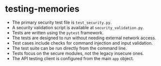 # testing-memories
- The primary security test file is `test_security.py`.
- A security validation script is available at `security_validation.py`.
- Tests are written using the `pytest` framework.
- The tests are designed to run without needing external network access.
- Test cases include checks for command injection and input validation.
- The test suite can be run directly from the command line.
- Tests focus on the secure modules, not the legacy insecure ones.
- The API testing client is configured from the main `app` object.